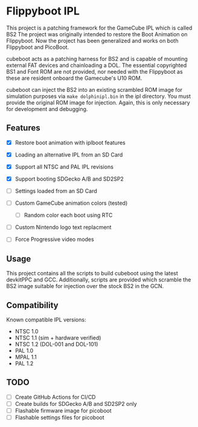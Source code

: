 # Flippyboot IPL

This project is a patching framework for the GameCube IPL which is called BS2
The project was originally intended to restore the Boot Animation on Flippyboot.
Now the project has been generalized and works on both Flippyboot and PicoBoot.

cubeboot acts as a patching harness for BS2 and is capable of mounting external
FAT devices and chainloading a DOL. The essential copyrighted BS1 and Font ROM 
are not provided, nor needed with the Flippyboot as these are resident onboard 
the Gamecube's U10 ROM.

cubeboot can inject the BS2 into an existing scrambled ROM image for simulation
purposes via `make dolphinipl.bin` in the ipl directory. You must provide the
original ROM image for injection. Again, this is only necessary for development 
and debugging.

## Features
- [x] Restore boot animation with iplboot features
- [x] Loading an alternative IPL from an SD Card
- [x] Support all NTSC and PAL IPL revisions
- [x] Support booting SDGecko A/B and SD2SP2

- [ ] Settings loaded from an SD Card
- [ ] Custom GameCube animation colors (tested)
  - [ ] Random color each boot using RTC
- [ ] Custom Nintendo logo text replacment
- [ ] Force Progressive video modes

## Usage

This project contains all the scripts to build cubeboot using the latest 
devkitPPC and GCC.  Additionally, scripts are provided which scramble the BS2
image suitable for injection over the stock BS2 in the GCN.

## Compatibility

Known compatible IPL versions:
- NTSC 1.0
- NTSC 1.1 (sim + hardware verified)
- NTSC 1.2 (DOL-001 and DOL-101)
- PAL 1.0
- MPAL 1.1
- PAL 1.2

## TODO
- [ ] Create GitHub Actions for CI/CD
- [ ] Create builds for SDGecko A/B and SD2SP2 only
- [ ] Flashable firmware image for picoboot
- [ ] Flashable settings files for picoboot
